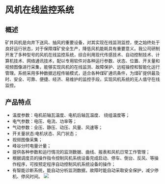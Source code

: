 # 风机在线监控系统
## 概述
矿井风机是向井下送风、抽风的重要设备，对其实现在线监测监控，使之始终处于良好运行状态，对于保障煤矿安全生产，降低风机能耗具有重要意义。我公司研制开发了多种型号的风机在线监控系统，综合利用现代传感技术、自动控制技术、计算机技术、网络通讯技术，配以专用软件对各种运行参数、状态、位置、开关量和视频图像进行采集，能够实现风机的在线监测、故障保护、远程操控和智能化运行管理。系统采用多种数据远程传输模式，适合各种煤矿通讯条件，为煤矿提供最及时、安全、可靠、便捷、经济、易维护的监控手段，实现风机系统的无人值守在线监控。
## 产品特点
- 温度参数：电机前轴瓦温度、电机后轴瓦温度、
  绕组温度等；
- 电气参数：电压、电流、功率等；
- 气动参数：全压、静压、动压、风量、风速等；
- 开关量状态:电机状态、风门状态；
- 视频图像采集；
- 峰谷分时电量计量；
- 提供各种参数和运行情况的监测数据、曲线、报表和风机日常工作管理；
- 根据调度员的操作指令控制风机系统设备完成启动、停车、倒台、反风、等操作程序，可按预定程序自动控制风机系统设备的操作；
- 有智能诊断系统，能自动分析监测数据，故障时能自动采取安全保护，减少停机、停风时间。
![  ](./img/system/085320.jpg)
